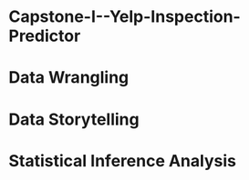 # Capstone-I--Yelp-Inspection-Predictor
# Data Wrangling
# Data Storytelling
# Statistical Inference Analysis
